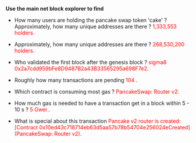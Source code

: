 **Use the main net block explorer to find**
- How many users are holding the pancake swap token 'cake' ? Approximately, how many unique addresses are there ?
<span style="color: red">1,333,553 holders.</span>

- Approximately, how many unique addresses are there ?
<span style="color: red">268,530,200 holders.</span>

- Who validated the first block after the genesis block ?
<span style="color: red">sigma8 0x2a7cdd959bFe8D9487B2a43B33565295a698F7e2.</span>

- Roughly how many transactions are pending
<span style="color: red"> 104 .</span>

- Which contract is consuming most gas ?
<span style="color: red"> PancakeSwap: Router v2.</span>

- How much gas is needed to have a transaction get in a block within 5 - 10 s ?
<span style="color: red"> 5 Gwei .</span>
- What is special about this transaction
<span style="color: red"> Pancake v2 router is created: [Contract 0x10ed43c718714eb63d5aa57b78b54704e256024eCreated] (PancakeSwap: Router v2).</span>
